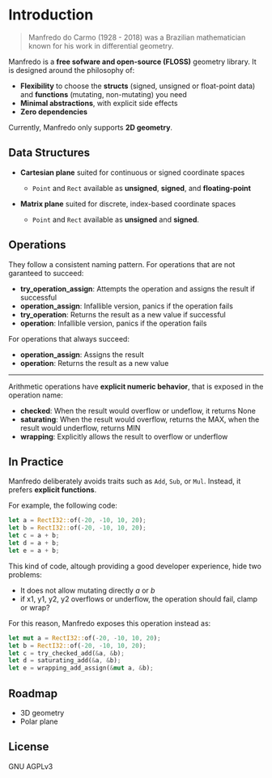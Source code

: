 # Introduction

> Manfredo do Carmo (1928 - 2018) was a Brazilian mathematician known for his work in differential
> geometry.

Manfredo is a **free sofware and open-source (FLOSS)** geometry library. It is designed around the
philosophy of:

- **Flexibility** to choose the **structs** (signed, unsigned or float-point data) and **functions**
  (mutating, non-mutating) you need
- **Minimal abstractions**, with explicit side effects
- **Zero dependencies**

Currently, Manfredo only supports **2D geometry**.

## Data Structures

- **Cartesian plane** suited for continuous or signed coordinate spaces
    - `Point` and `Rect` available as **unsigned**, **signed**, and **floating-point**

- **Matrix plane** suited for discrete, index-based coordinate spaces
    - `Point` and `Rect` available as **unsigned** and **signed**.

## Operations

They follow a consistent naming pattern. For operations that are not garanteed to succeed:

- **try_operation_assign**: Attempts the operation and assigns the result if successful
- **operation_assign**: Infallible version, panics if the operation fails
- **try_operation**: Returns the result as a new value if successful
- **operation**: Infallible version, panics if the operation fails

For operations that always succeed:

- **operation_assign**: Assigns the result
- **operation**: Returns the result as a new value

---

Arithmetic operations have **explicit numeric behavior**, that is exposed in the operation name:

- **checked**: When the result would overflow or undeflow, it returns None
- **saturating**: When the result would overflow, returns the MAX, when the result would underflow,
  returns MIN
- **wrapping**: Explicitly allows the result to overflow or underflow

## In Practice

Manfredo deliberately avoids traits such as `Add`, `Sub`, or `Mul`. Instead, it prefers **explicit
functions**.

For example, the following code:

```rust
let a = RectI32::of(-20, -10, 10, 20);
let b = RectI32::of(-20, -10, 10, 20);
let c = a + b;
let d = a + b;
let e = a + b;
```

This kind of code, altough providing a good developer experience, hide two problems:

- It does not allow mutating directly _a_ or _b_
- if x1, y1, y2, y2 overflows or underflow, the operation should fail, clamp or wrap?

For this reason, Manfredo exposes this operation instead as:

```rust
let mut a = RectI32::of(-20, -10, 10, 20);
let b = RectI32::of(-20, -10, 10, 20);
let c = try_checked_add(&a, &b);
let d = saturating_add(&a, &b);
let e = wrapping_add_assign(&mut a, &b);
```

## Roadmap

- 3D geometry
- Polar plane

## License

GNU AGPLv3
